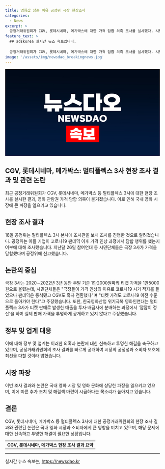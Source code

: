 ```yaml
---
title: 영화값 상슨 이유 공정위 극장 현장조사
categories:
  - News
excerpt: >
  공정거래위원회가 CGV, 롯데시네마, 메가박스에 대한 가격 담합 의혹 조사를 실시했다. 시민단체들은 멀티플렉스 3사가 코로나19 이후 티켓가를 부당히 인상하고 규제를 위반한 것으로 주장하며 공정위에 신고했다. 또한, 영화산업 위기극복 영화인연대는 3사가 매출 정산과 공개 과정에서 불투명한 점을 지적하며 공정위에 신고했다. 공정위는 현장 조사를 통해 3사의 행위가 공정한 시장 질서를 해칠 가능성이 있는지 확인 중이다. 
feature_text: >
  ## adskorea 실시간 뉴스 속보입니다.

  공정거래위원회가 CGV, 롯데시네마, 메가박스에 대한 가격 담합 의혹 조사를 실시했다. 시민단체들은 멀티플렉스 3사가 코로나19 이후 티켓가를 부당히 인상하고 규제를 위반한 것으로 주장하며 공정위에 신고했다. 또한, 영화산업 위기극복 영화인연대는 3사가 매출 정산과 공개 과정에서 불투명한 점을 지적하며 공정위에 신고했다. 공정위는 현장 조사를 통해 3사의 행위가 공정한 시장 질서를 해칠 가능성이 있는지 확인 중이다. 
image: '/assets/img/newsdao_breakingnews.jpg'
---
```


<p><img src="/assets/img/newsdao_breakingnews.jpg" alt="adskorea 속보" /></p>

<h2>CGV, 롯데시네마, 메가박스: 멀티플렉스 3사 현장 조사 결과 및 관련 논란</h2>

<p data-ke-size="size16">최근 공정거래위원회가 CGV, 롯데시네마, 메가박스 등 멀티플렉스 3사에 대한 현장 조사를 실시한 결과, 영화 관람권 가격 담합 의혹이 불거졌습니다. 이로 인해 국내 영화 시장에 큰 파장을 일으키고 있습니다.</p>

<h2 data-ke-size="size26">현장 조사 결과</h2>

<p data-ke-size="size16">18일 공정위는 멀티플렉스 3사 본사에 조사관을 보내 조사를 진행한 것으로 알려졌습니다. 공정위는 이들 기업이 코로나19 팬데믹 이후 가격 인상 과정에서 담합 행위를 했는지 여부에 대해 조사했습니다. 지난달 26일 참여연대 등 시민단체들은 극장 3사가 가격을 담합했다며 공정위에 신고했습니다.</p>

<h2 data-ke-size="size26">논란의 중심</h2>

<p data-ke-size="size16">극장 3사는 2020∼2022년 3년 동안 주말 기준 1만2000원짜리 티켓 가격을 1만5000원으로 올렸는데, 시민단체들은 "극장들이 가격 인상의 이유로 코로나19 시기 적자를 들었으나 팬데믹은 종식됐고 CGV도 흑자 전환했다"며 "티켓 가격도 코로나19 이전 수준으로 돌아가야 한다"고 주장했습니다. 또한, 한국영화산업 위기극복 영화인연대는 멀티플렉스 3사가 티켓 판매로 발생한 매출을 투자·배급사에 분배하는 과정에서 '깜깜이 정산'을 하며 실제 판매 가격을 투명하게 공개하고 있지 않다고 주장했습니다.</p>

<h2 data-ke-size="size26">정부 및 업계 대응</h2>

<p data-ke-size="size16">이에 대해 정부 및 업계는 이러한 의혹과 논란에 대한 신속하고 투명한 해결을 촉구하고 있으며, 공정거래위원회의 조사 결과를 빠르게 공개하여 시장의 공정성과 소비자 보호에 최선을 다할 것이라 밝혔습니다.</p>

<h2 data-ke-size="size26">시장 파장</h2>

<p data-ke-size="size16">이번 조사 결과와 논란은 국내 영화 시장 및 영화 문화에 상당한 파장을 일으키고 있으며, 이에 따른 추가 조치 및 해결책 마련이 시급하다는 목소리가 높아지고 있습니다.</p>

<h2 data-ke-size="size26">결론</h2>

<p data-ke-size="size16">CGV, 롯데시네마, 메가박스 등 멀티플렉스 3사에 대한 공정거래위원회의 현장 조사 결과와 관련된 논란은 국내 영화 시장과 소비자에게 큰 영향을 미치고 있으며, 해당 문제에 대한 신속하고 투명한 해결이 필요한 상황입니다.</p>

<table>
    <tbody>
        <tr>
            <td style="text-align: center; height: 17px;"><b>CGV, 롯데시네마, 메가박스 현장 조사 결과 요약</b></td>
        </tr>
    </tbody>
</table>

<p><hr></p>
실시간 뉴스 속보는, <a href="https://newsdao.kr" rel="dofollow">https://newsdao.kr</a>


